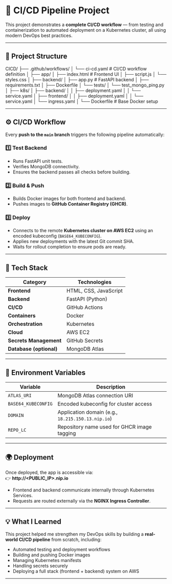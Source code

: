 # 🚀 CI/CD Pipeline Project  

This project demonstrates a **complete CI/CD workflow** — from testing and containerization to automated deployment on a Kubernetes cluster, all using modern DevOps best practices.  

---

## 🧩 Project Structure  

CICD/
├── .github/workflows/
│ └── ci-cd.yaml # CI/CD workflow definition
│
├── app/
│ ├── index.html # Frontend UI
│ ├── script.js
│ └── styles.css
│
├── backend/
│ ├── app.py # FastAPI backend
│ ├── requirements.txt
│ ├── Dockerfile
│ └── tests/
│ └── test_mongo_ping.py
│
├── k8s/
│ ├── backend/
│ │ ├── deployment.yaml
│ │ └── service.yaml
│ ├── frontend/
│ │ ├── deployment.yaml
│ │ └── service.yaml
│ └── ingress.yaml
│
└── Dockerfile # Base Docker setup



---

## ⚙️ CI/CD Workflow  

Every **push to the `main` branch** triggers the following pipeline automatically:  

### 1️⃣ Test Backend  
- Runs FastAPI unit tests.  
- Verifies MongoDB connectivity.  
- Ensures the backend passes all checks before building.  

### 2️⃣ Build & Push  
- Builds Docker images for both frontend and backend.  
- Pushes images to **GitHub Container Registry (GHCR)**.  

### 3️⃣ Deploy  
- Connects to the remote **Kubernetes cluster on AWS EC2** using an encoded kubeconfig (`BASE64_KUBECONFIG`).  
- Applies new deployments with the latest Git commit SHA.  
- Waits for rollout completion to ensure pods are ready.  

---

## 🧠 Tech Stack  

| Category | Technologies |
|-----------|--------------|
| **Frontend** | HTML, CSS, JavaScript |
| **Backend** | FastAPI (Python) |
| **CI/CD** | GitHub Actions |
| **Containers** | Docker |
| **Orchestration** | Kubernetes |
| **Cloud** | AWS EC2 |
| **Secrets Management** | GitHub Secrets |
| **Database (optional)** | MongoDB Atlas |

---

## 🔐 Environment Variables  

| Variable | Description |
|-----------|--------------|
| `ATLAS_URI` | MongoDB Atlas connection URI |
| `BASE64_KUBECONFIG` | Encoded kubeconfig for cluster access |
| `DOMAIN` | Application domain (e.g., `18.215.150.13.nip.io`) |
| `REPO_LC` | Repository name used for GHCR image tagging |

---

## 🌍 Deployment  

Once deployed, the app is accessible via:  
👉 **http://<PUBLIC_IP>.nip.io**

- Frontend and backend communicate internally through Kubernetes Services.  
- Requests are routed externally via the **NGINX Ingress Controller**.

---

## 💡 What I Learned  

This project helped me strengthen my DevOps skills by building a **real-world CI/CD pipeline** from scratch, including:  
- Automated testing and deployment workflows  
- Building and pushing Docker images  
- Managing Kubernetes manifests  
- Handling secrets securely  
- Deploying a full stack (frontend + backend) system on AWS  

---
